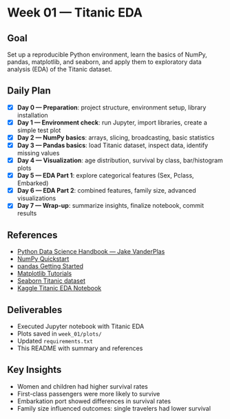 # Week 01 — Titanic EDA

## Goal
Set up a reproducible Python environment, learn the basics of NumPy, pandas, matplotlib, and seaborn, and apply them to exploratory data analysis (EDA) of the Titanic dataset.

## Daily Plan
- [x] **Day 0 — Preparation**: project structure, environment setup, library installation
- [x] **Day 1 — Environment check**: run Jupyter, import libraries, create a simple test plot
- [x] **Day 2 — NumPy basics**: arrays, slicing, broadcasting, basic statistics
- [x] **Day 3 — Pandas basics**: load Titanic dataset, inspect data, identify missing values
- [x] **Day 4 — Visualization**: age distribution, survival by class, bar/histogram plots
- [x] **Day 5 — EDA Part 1**: explore categorical features (Sex, Pclass, Embarked)
- [x] **Day 6 — EDA Part 2**: combined features, family size, advanced visualizations
- [x] **Day 7 — Wrap-up**: summarize insights, finalize notebook, commit results

## References
- [Python Data Science Handbook — Jake VanderPlas](https://jakevdp.github.io/PythonDataScienceHandbook/)
- [NumPy Quickstart](https://numpy.org/doc/stable/user/quickstart.html)
- [pandas Getting Started](https://pandas.pydata.org/docs/getting_started/)
- [Matplotlib Tutorials](https://matplotlib.org/stable/tutorials/index.html)
- [Seaborn Titanic dataset](https://seaborn.pydata.org/generated/seaborn.load_dataset.html)
- [Kaggle Titanic EDA Notebook](https://www.kaggle.com/code/startupsci/titanic-data-science-solutions)

## Deliverables
- Executed Jupyter notebook with Titanic EDA
- Plots saved in `week_01/plots/`
- Updated `requirements.txt`
- This README with summary and references

## Key Insights
- Women and children had higher survival rates
- First-class passengers were more likely to survive
- Embarkation port showed differences in survival rates
- Family size influenced outcomes: single travelers had lower survival  
